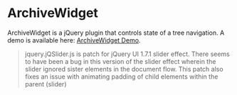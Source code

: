 ArchiveWidget
=============

ArchiveWidget is a jQuery plugin that controls state of a tree navigation. A demo is available here: [ArchiveWidget Demo].

> jquery.jQSlider.js is patch for jQuery UI 1.7.1 slider effect. 
> There seems to have been a bug in this version of the slider effect
> wherein the slider ignored sister elements in the document flow.
> This patch also fixes an issue with animating padding of child elements
> within the parent (slider)

[ArchiveWidget Demo]:http://arcticwebsolutions.com/portfolio/BetterIR/
